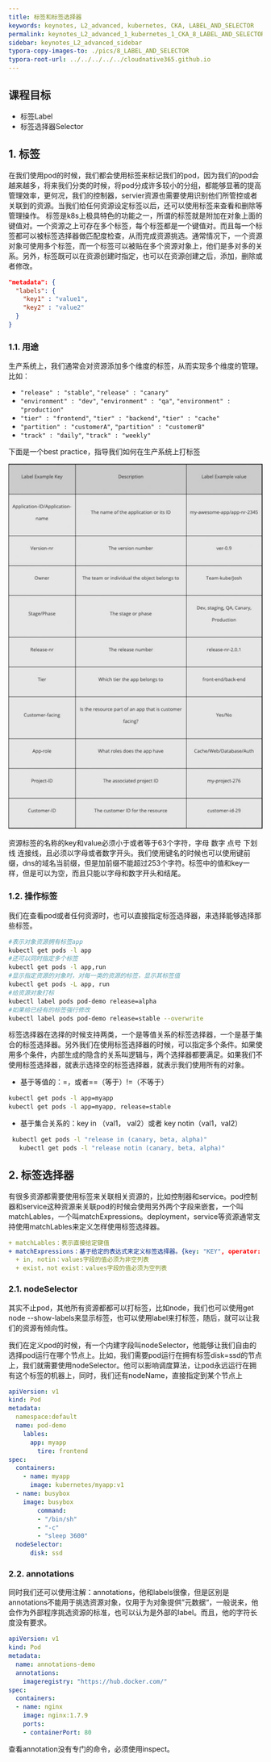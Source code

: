 ```yaml
---
title: 标签和标签选择器
keywords: keynotes, L2_advanced, kubernetes, CKA, LABEL_AND_SELECTOR
permalink: keynotes_L2_advanced_1_kubernetes_1_CKA_8_LABEL_AND_SELECTOR.html
sidebar: keynotes_L2_advanced_sidebar
typora-copy-images-to: ./pics/8_LABEL_AND_SELECTOR
typora-root-url: ../../../../../cloudnative365.github.io
---
```


## 课程目标
- 标签Label
- 标签选择器Selector

## 1. 标签
在我们使用pod的时候，我们都会使用标签来标记我们的pod，因为我们的pod会越来越多，将来我们分类的时候，将pod分成许多较小的分组，都能够显著的提高管理效率，更何况，我们的控制器，servier资源也需要使用识别他们所管控或者关联到的资源。当我们给任何资源设定标签以后，还可以使用标签来查看和删除等管理操作。 标签是k8s上极具特色的功能之一，所谓的标签就是附加在对象上面的键值对。一个资源之上可存在多个标签，每个标签都是一个键值对。而且每一个标签都可以被标签选择器做匹配度检查，从而完成资源挑选。通常情况下，一个资源对象可使用多个标签，而一个标签可以被贴在多个资源对象上，他们是多对多的关系。另外，标签既可以在资源创建时指定，也可以在资源创建之后，添加，删除或者修改。

``` json
"metadata": {
  "labels": {
    "key1" : "value1",
    "key2" : "value2"
  }
}
```



### 1.1. 用途

生产系统上，我们通常会对资源添加多个维度的标签，从而实现多个维度的管理。比如：

- `"release" : "stable"`, `"release" : "canary"`
- `"environment" : "dev"`, `"environment" : "qa"`, `"environment" : "production"`
- `"tier" : "frontend"`, `"tier" : "backend"`, `"tier" : "cache"`
- `"partition" : "customerA"`, `"partition" : "customerB"`
- `"track" : "daily"`, `"track" : "weekly"`

下面是一个best practice，指导我们如何在生产系统上打标签

![file](/pages/keynotes/L2_advanced/3_kubernetes/pics/8_LABEL_AND_SELECTOR/2220a321c709574285f1301587484008.png)

资源标签的名称的key和value必须小于或者等于63个字符，字母 数字 点号 下划线 连接线，且必须以字母或者数字开头。我们使用键名的时候也可以使用键前缀，dns的域名当前缀，但是加前缀不能超过253个字符。标签中的值和key一样，但是可以为空，而且只能以字母和数字开头和结尾。

### 1.2. 操作标签

我们在查看pod或者任何资源时，也可以直接指定标签选择器，来选择能够选择那些标签。

 ``` bash
 #表示对象资源拥有标签app
 kubectl get pods -l app
 #还可以同时指定多个标签
 kubectl get pods -l app,run
 #显示指定资源的对象时，对每一类的资源的标签，显示其标签值
 kubectl get pods -L app, run
 #给资源对象打标
 kubectl label pods pod-demo release=alpha
 #如果给已经有的标签强行修改
 kubectl label pods pod-demo release=stable --overwrite
 ```

标签选择器在选择的时候支持两类，一个是等值关系的标签选择器，一个是基于集合的标签选择器。另外我们在使用标签选择器的时候，可以指定多个条件。如果使用多个条件，内部生成的隐含的关系叫逻辑与，两个选择器都要满足。如果我们不使用标签选择器，就表示选择空的标签选择器，就表示我们使用所有的对象。

+ 基于等值的：=，或者==（等于）!=（不等于）

 ``` bash
 kubectl get pods -l app=myapp
 kubectl get pods -l app=myapp, release=stable
 ```

+ 基于集合关系的：key in （val1， val2）或者 key notin（val1，val2）

 ``` bash
  kubectl get pods -l "release in (canary, beta, alpha)"
	kubectl get pods -l "release notin (canary, beta, alpha)"
 ```



## 2. 标签选择器

有很多资源都需要使用标签来关联相关资源的，比如控制器和service。pod控制器和service这种资源来关联pod的时候会使用另外两个字段来嵌套，一个叫matchLables，一个叫matchExpressions。deployment，service等资源通常支持使用matchLables来定义怎样使用标签选择器。

```yaml
+ matchLables：表示直接给定键值
+ matchExpressions：基于给定的表达式来定义标签选择器。{key: "KEY", operator: "POERATOR", values:[VAL1, VAL2, ...]}，这个表示把key和values做operator的比较，这种一般使用逻辑关系操作符，in，notin，exist，not exist
  + in, notin：values字段的值必须为非空列表
  + exist，not exist：values字段的值必须为空列表
```
### 2.1. nodeSelector

其实不止pod，其他所有资源都都可以打标签，比如node，我们也可以使用get node --show-labels来显示标签，也可以使用label来打标签，随后，就可以让我们的资源有倾向性。

我们在定义pod的时候，有一个内建字段叫nodeSelector，他能够让我们自由的选择pod运行在哪个节点上。比如，我们需要pod运行在拥有标签disk=ssd的节点上，我们就需要使用nodeSelector。他可以影响调度算法，让pod永远运行在拥有这个标签的机器上，同时，我们还有nodeName，直接指定到某个节点上
``` yaml
apiVersion: v1
kind: Pod
metadata:
  namespace:default
  name: pod-demo
	lables:
	  app: myapp
		tire: frontend
spec:
  containers:
	- name: myapp
	  image: kubernetes/myapp:v1
  - name: busybox
    image: busybox
		command:
		- "/bin/sh"
		- "-c"
		- "sleep 3600"
  nodeSelector:
	  disk: ssd
```

### 2.2. annotations

同时我们还可以使用注解：annotations，他和labels很像，但是区别是annotations不能用于挑选资源对象，仅用于为对象提供”元数据“，一般说来，他会作为外部程序挑选资源的标准，也可以认为是外部的label。而且，他的字符长度没有要求。

``` yaml
apiVersion: v1
kind: Pod
metadata:
  name: annotations-demo
  annotations:
    imageregistry: "https://hub.docker.com/"
spec:
  containers:
  - name: nginx
    image: nginx:1.7.9
    ports:
    - containerPort: 80
```

查看annotation没有专门的命令，必须使用inspect。